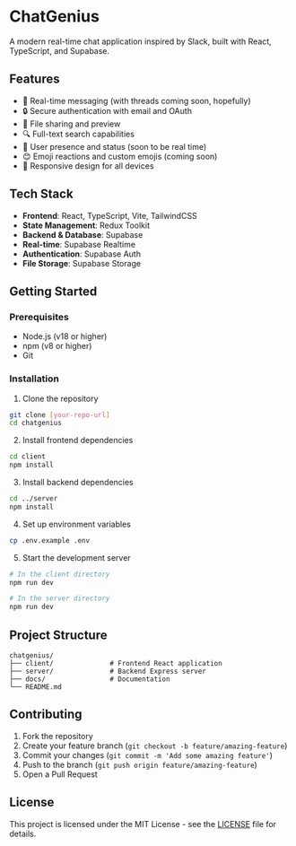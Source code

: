 # ChatGenius

A modern real-time chat application inspired by Slack, built with React, TypeScript, and Supabase.

## Features

- 💬 Real-time messaging (with threads coming soon, hopefully)
- 🔒 Secure authentication with email and OAuth
- 📂 File sharing and preview
- 🔍 Full-text search capabilities
- 👥 User presence and status (soon to be real time)
- 😊 Emoji reactions and custom emojis (coming soon)
- 📱 Responsive design for all devices 

## Tech Stack

- **Frontend**: React, TypeScript, Vite, TailwindCSS
- **State Management**: Redux Toolkit
- **Backend & Database**: Supabase
- **Real-time**: Supabase Realtime
- **Authentication**: Supabase Auth
- **File Storage**: Supabase Storage

## Getting Started

### Prerequisites

- Node.js (v18 or higher)
- npm (v8 or higher)
- Git

### Installation

1. Clone the repository
```bash
git clone [your-repo-url]
cd chatgenius
```

2. Install frontend dependencies
```bash
cd client
npm install
```

3. Install backend dependencies
```bash
cd ../server
npm install
```

4. Set up environment variables
```bash
cp .env.example .env
```

5. Start the development server
```bash
# In the client directory
npm run dev

# In the server directory
npm run dev
```

## Project Structure

```
chatgenius/
├── client/              # Frontend React application
├── server/              # Backend Express server
├── docs/                # Documentation
└── README.md
```

## Contributing

1. Fork the repository
2. Create your feature branch (`git checkout -b feature/amazing-feature`)
3. Commit your changes (`git commit -m 'Add some amazing feature'`)
4. Push to the branch (`git push origin feature/amazing-feature`)
5. Open a Pull Request

## License

This project is licensed under the MIT License - see the [LICENSE](LICENSE) file for details.
